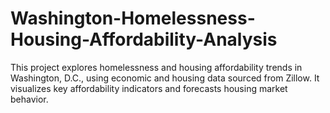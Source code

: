 # Washington-Homelessness-Housing-Affordability-Analysis
This project explores homelessness and housing affordability trends in Washington, D.C., using economic and housing data sourced from Zillow. It visualizes key affordability indicators and forecasts housing market behavior.

